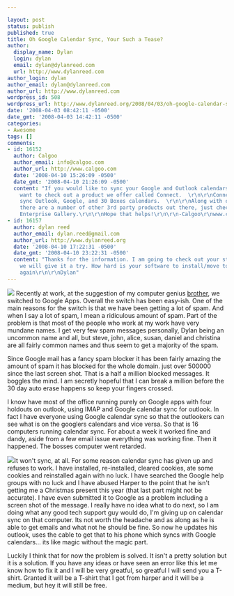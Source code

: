 ```yaml
---

layout: post
status: publish
published: true
title: Oh Google Calendar Sync, Your Such a Tease?
author:
  display_name: Dylan
  login: dylan
  email: dylan@dylanreed.com
  url: http://www.dylanreed.com
author_login: dylan
author_email: dylan@dylanreed.com
author_url: http://www.dylanreed.com
wordpress_id: 508
wordpress_url: http://www.dylanreed.org/2008/04/03/oh-google-calendar-sync-why-do-you-hate-me/
date: '2008-04-03 08:42:11 -0500'
date_gmt: '2008-04-03 14:42:11 -0500'
categories:
- Awesome
tags: []
comments:
- id: 16152
  author: Calgoo
  author_email: info@calgoo.com
  author_url: http://www.calgoo.com
  date: '2008-04-10 15:26:09 -0500'
  date_gmt: '2008-04-10 21:26:09 -0500'
  content: "If you would like to sync your Google and Outlook calendars you might
    want to check out a product we offer called Connect.  \r\n\r\nConnect lets you
    sync Outlook, Google, and 30 Boxes calendars.  \r\n\r\nAlong with our product
    there are a number of other 3rd party products out there, just check out the Google
    Enterprise Gallery.\r\n\r\nHope that helps!\r\n\r\n-Calgoo\r\nwww.calgoo.com"
- id: 16157
  author: dylan reed
  author_email: dylan.reed@gmail.com
  author_url: http://www.dylanreed.org
  date: '2008-04-10 17:22:31 -0500'
  date_gmt: '2008-04-10 23:22:31 -0500'
  content: "Thanks for the information. I am going to check out your stuff and maybe
    we will give it a try. How hard is your software to install/move to? \r\n\r\nThanks
    again\r\n\r\nDylan"
---
```


 ![][1] Recently at work, at the suggestion of my computer genius [brother][2], we switched to Google Apps. Overall the switch has been easy-ish. One of the main reasons for the switch is that we have been getting a lot of spam. And when I say a lot of spam, I mean a ridiculous amount of spam. Part of the problem is that most of the people who work at my work have very mundane names. I get very few spam messages personally, Dylan being an uncommon name and all, but steve, john, alice, susan, daniel and christina are all fairly common names and thus seem to get a majority of the spam. 

   [1]: http://farm3.static.flickr.com/2344/2384613179_ec4b0b8ed2.jpg
   [2]: http://nata2.org

Since Google mail has a fancy spam blocker it has been fairly amazing the amount of spam it has blocked for the whole domain. just over 500000 since the last screen shot. That is a half a million blocked messages. It boggles the mind. I am secretly hopeful that I can break a million before the 30 day auto erase happens so keep your fingers crossed. 

I know have most of the office running purely on Google apps with four holdouts on outlook, using IMAP and Google calendar sync for outlook. In fact I have everyone using Google calendar sync so that the outlookers can see what is on the googlers calendars and vice versa. So that is 16 computers running calendar sync. For about a week it worked fine and dandy, aside from a few email issue everything was working fine. Then it happened. The bosses computer went retarded. 

![][3]It won't sync, at all. For some reason calendar sync has given up and refuses to work. I have installed, re-installed, cleared cookies, ate some cookies and reinstalled again with no luck. I have searched the Google help groups with no luck and I have abused Harper to the point that he isn't getting me a Christmas present this year (that last part might not be accurate). I have even submitted it to Google as a problem including a screen shot of the message. I really have no idea what to do next, so I am doing what any good tech support guy would do, I'm giving up on calendar sync on that computer. Its not worth the headache and as along as he is able to get emails and what not he should be fine. So now he updates his outlook, uses the cable to get that to his phone which syncs with Google calendars... its like magic without the magic part.

   [3]: http://farm4.static.flickr.com/3062/2384613205_234b09815c.jpg

Luckily I think that for now the problem is solved. It isn't a pretty solution but it is a solution. If you have any ideas or have seen an error like this let me know how to fix it and I will be very greatful, so greatful I will send you a T-shirt. Granted it will be a T-shirt that I got from harper and it will be a medium, but hey it will still be free.
